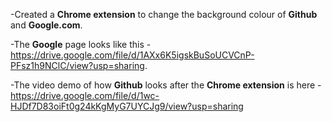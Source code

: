 -Created a **Chrome extension** to change the background colour of **Github** and **Google.com**.


-The **Google** page looks like this - https://drive.google.com/file/d/1AXx6K5igskBuSoUCVCnP-PFsz1h9NClC/view?usp=sharing.


-The video demo of how **Github** looks after the **Chrome extension** is here - https://drive.google.com/file/d/1wc-HJDf7D83oiFt0g24kKgMyG7UYCJg9/view?usp=sharing
